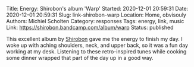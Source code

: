 Title: Energy: Shirobon's album 'Warp'
Started: 2020-12-01 20:59:31
Date: 2020-12-01 20:59:31
Slug: link-shirobon-warp
Location: Home, obvisouly
Authors: Michiel Scholten
Category: responses
Tags: energy, link, music
Link: https://shirobon.bandcamp.com/album/warp
Status: published

This excellent album by [Shirobon](https://shirobon.bandcamp.com/) gave me the energy to finish my day. I woke up with aching shoulders, neck, and upper back, so it was a fun day working at my desk. Listening to these retro-inspired tunes while cooking some dinner wrapped that part of the day up in a good way.
